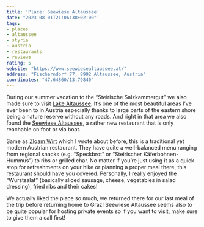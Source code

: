 ```yaml
---
title: 'Place: Seewiese Altaussee'
date: "2023-08-01T21:06:38+02:00"
tags:
- places
- altaussee
- styria
- austria
- restaurants
- reviews
rating: 5
website: "https://www.seewiesealtaussee.at/"
address: "Fischerndorf 77, 8992 Altaussee, Austria"
coordinates: "47.64860/13.79840"
---
```


During our summer vacation to the “Steirische Salzkammergut” we also made sure to visit [Lake Altaussee](https://en.wikipedia.org/wiki/Lake_Altaussee). It’s one of the most beautiful areas I’ve ever been to in Austria especially thanks to large parts of the eastern shore being a nature reserve without any roads. And right in that area we also found the [Seewiese Altaussee](https://www.seewiesealtaussee.at/de/), a rather new restaurant that is only reachable on foot or via boat.

Same as [Zloam Wirt](https://zerokspot.com/weblog/2023/07/16/place-zloam-wirt/) which I wrote about before, this is a traditional yet modern Austrian restaurant. They have quite a well-balanced menu ranging from regional snacks (e.g. “Speckbrot” or “Steirischer Käferbohnen-Hummus”) to ribs or grilled char. No matter if you’re just using it as a quick stop for refreshments on your hike or planning a proper meal there, this restaurant should have you covered. Personally, I really enjoyed the “Wurstsalat” (basically  sliced sausage, cheese, vegetables in salad dressing), fried ribs and their cakes!

We actually liked the place so much, we returned there for our last meal of the trip before returning home to Graz! Seewiese Altaussee seems also to be quite popular for hosting private events so if you want to visit, make sure to give them a call first!

